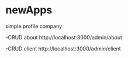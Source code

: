 # newApps
simple profile company

-CRUD about http://localhost:3000/admin/about

-CRUD client http://localhost:3000/admin/client
